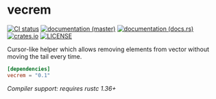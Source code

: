 # vecrem

[![CI status](https://github.com/WaffleLapkin/vecrem/workflows/Continuous%20integration/badge.svg)](https://github.com/WaffleLapkin/vecrem/actions)
[![documentation (master)](https://img.shields.io/badge/docs-master-brightgreen)](https://vecrem.netlify.com/vecrem)
[![documentation (docs.rs)](https://docs.rs/vecrem/badge.svg)](https://docs.rs/vecrem)
[![crates.io](https://img.shields.io/crates/v/vecrem.svg)](https://crates.io/crates/vecrem)
[![LICENSE](https://img.shields.io/badge/license-WTFPL-blueviolet.svg)](LICENSE)


Cursor-like helper which allows removing elements from vector without moving the tail every time.

```toml
[dependencies]
vecrem = "0.1"
```

_Compiler support: requires rustc 1.36+_
